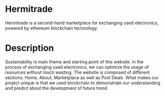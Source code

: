 # Hermitrade
Hermitrade is a second-hand marketplace for exchanging used electronics, powered by ethereum blockchain technology.

# Description
Sustainability is main theme and starting point of this website. In the process of exchanging used electronics, we can optimize the usage of resources without much wasting. The website is composed of different sections: Home, About, Marketplace as well as Post Deals. What makes our project unique is that we used blockchain to demonstrate our understanding and predict about the development of future trend.

